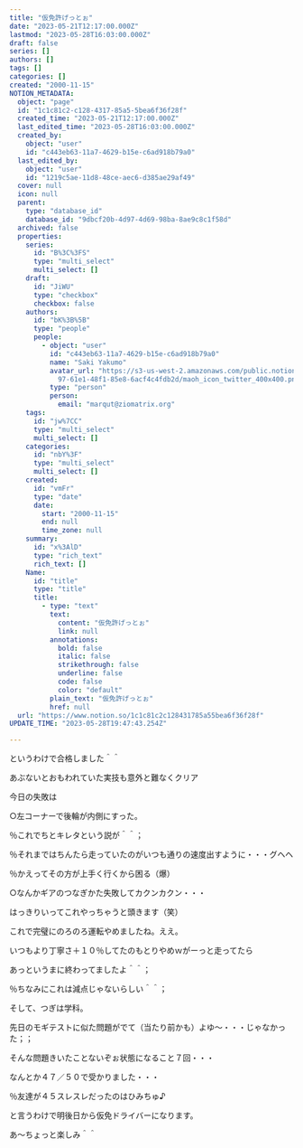 ```yaml
---
title: "仮免許げっとぉ"
date: "2023-05-21T12:17:00.000Z"
lastmod: "2023-05-28T16:03:00.000Z"
draft: false
series: []
authors: []
tags: []
categories: []
created: "2000-11-15"
NOTION_METADATA:
  object: "page"
  id: "1c1c81c2-c128-4317-85a5-5bea6f36f28f"
  created_time: "2023-05-21T12:17:00.000Z"
  last_edited_time: "2023-05-28T16:03:00.000Z"
  created_by:
    object: "user"
    id: "c443eb63-11a7-4629-b15e-c6ad918b79a0"
  last_edited_by:
    object: "user"
    id: "1219c5ae-11d8-48ce-aec6-d385ae29af49"
  cover: null
  icon: null
  parent:
    type: "database_id"
    database_id: "9dbcf20b-4d97-4d69-98ba-8ae9c8c1f58d"
  archived: false
  properties:
    series:
      id: "B%3C%3FS"
      type: "multi_select"
      multi_select: []
    draft:
      id: "JiWU"
      type: "checkbox"
      checkbox: false
    authors:
      id: "bK%3B%5B"
      type: "people"
      people:
        - object: "user"
          id: "c443eb63-11a7-4629-b15e-c6ad918b79a0"
          name: "Saki Yakumo"
          avatar_url: "https://s3-us-west-2.amazonaws.com/public.notion-static.com/3ad1c4\
            97-61e1-48f1-85e8-6acf4c4fdb2d/maoh_icon_twitter_400x400.png"
          type: "person"
          person:
            email: "marqut@ziomatrix.org"
    tags:
      id: "jw%7CC"
      type: "multi_select"
      multi_select: []
    categories:
      id: "nbY%3F"
      type: "multi_select"
      multi_select: []
    created:
      id: "vmFr"
      type: "date"
      date:
        start: "2000-11-15"
        end: null
        time_zone: null
    summary:
      id: "x%3AlD"
      type: "rich_text"
      rich_text: []
    Name:
      id: "title"
      type: "title"
      title:
        - type: "text"
          text:
            content: "仮免許げっとぉ"
            link: null
          annotations:
            bold: false
            italic: false
            strikethrough: false
            underline: false
            code: false
            color: "default"
          plain_text: "仮免許げっとぉ"
          href: null
  url: "https://www.notion.so/1c1c81c2c128431785a55bea6f36f28f"
UPDATE_TIME: "2023-05-28T19:47:43.254Z"

---
```

<link rel="stylesheet" href="https://cdn.jsdelivr.net/npm/katex@0.16.2/dist/katex.min.css" integrity="sha384-bYdxxUwYipFNohQlHt0bjN/LCpueqWz13HufFEV1SUatKs1cm4L6fFgCi1jT643X" crossorigin="anonymous">


というわけで合格しました＾＾


あぶないとおもわれていた実技も意外と難なくクリア


今日の失敗は


○左コーナーで後輪が内側にすった。


％これでちとキレタという説が＾＾；


％それまではちんたら走っていたのがいつも通りの速度出すように・・・グヘヘ


％かえってその方が上手く行くから困る（爆）


○なんかギアのつなぎかた失敗してカクンカクン・・・


はっきりいってこれやっちゃうと頭きます（笑）


これで完璧にのろのろ運転やめましたね。ええ。


いつもより丁寧さ＋１０％してたのもとりやめｗがーっと走ってたら


あっというまに終わってましたよ＾＾；


％ちなみにこれは減点じゃないらしい＾＾；


そして、つぎは学科。


先日のモギテストに似た問題がでて（当たり前かも）よゆ～・・・じゃなかった；；


そんな問題きいたことないぞぉ状態になること７回・・・


なんとか４７／５０で受かりました・・・


％友達が４５スレスレだったのはひみちゅ♪


と言うわけで明後日から仮免ドライバーになります。


あ～ちょっと楽しみ＾＾

